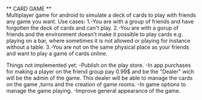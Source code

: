 ** CARD GAME ** <br />
Multiplayer game for android to simulate a deck of cards to play with friends any game you want. Use cases: 1.-You are with a group of friends and have forgotten the deck of cards and can't play. 2.-You are with a gorup of friends and the environment doesn't make it possible to play cards e.g. playing on a bar, where sometimes it is not allowed or playing for instance without a table. 3.-You are not on the same physical place as your friends and want to play a game of cards online.

Things not implemented yet: -Publish on the play store. -In app purchases for making a player on the friend group pay 0.99$ and be the "Dealer" wich will be the admin of the game. This dealer will be able to manage the cards on the game ,turns and the creation of game rooms. -In game options to manage the game playing. -Improve general appearance of the game.
